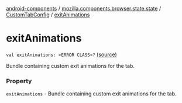 [android-components](../../index.md) / [mozilla.components.browser.state.state](../index.md) / [CustomTabConfig](index.md) / [exitAnimations](./exit-animations.md)

# exitAnimations

`val exitAnimations: <ERROR CLASS>?` [(source)](https://github.com/mozilla-mobile/android-components/blob/master/components/browser/state/src/main/java/mozilla/components/browser/state/state/CustomTabConfig.kt#L41)

Bundle containing custom exit animations for the tab.

### Property

`exitAnimations` - Bundle containing custom exit animations for the tab.